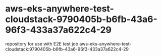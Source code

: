 # aws-eks-anywhere-test-cloudstack-9790405b-b6fb-43a6-96f3-433a37a622c4-29
repository for use with E2E test job aws-eks-anywhere-test-cloudstack:9790405b-b6fb-43a6-96f3-433a37a622c4-29
